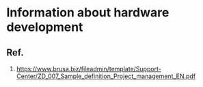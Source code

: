 # Information about hardware development
## Ref.
1. https://www.brusa.biz/fileadmin/template/Support-Center/ZD_007_Sample_definition_Project_management_EN.pdf
